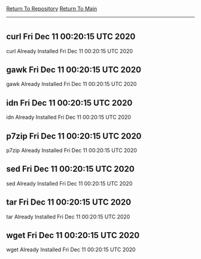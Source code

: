 [Return To Repository](https://github.com/deathbybandaid/piholeparser/)
[Return To Main](https://github.com/deathbybandaid/piholeparser/blob/master/RecentRunLogs/Mainlog.md)
____________________________________
# 
## curl Fri Dec 11 00:20:15 UTC 2020
curl Already Installed Fri Dec 11 00:20:15 UTC 2020
## gawk Fri Dec 11 00:20:15 UTC 2020
gawk Already Installed Fri Dec 11 00:20:15 UTC 2020
## idn Fri Dec 11 00:20:15 UTC 2020
idn Already Installed Fri Dec 11 00:20:15 UTC 2020
## p7zip Fri Dec 11 00:20:15 UTC 2020
p7zip Already Installed Fri Dec 11 00:20:15 UTC 2020
## sed Fri Dec 11 00:20:15 UTC 2020
sed Already Installed Fri Dec 11 00:20:15 UTC 2020
## tar Fri Dec 11 00:20:15 UTC 2020
tar Already Installed Fri Dec 11 00:20:15 UTC 2020
## wget Fri Dec 11 00:20:15 UTC 2020
wget Already Installed Fri Dec 11 00:20:15 UTC 2020
